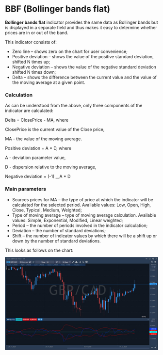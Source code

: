# BBF \(Bollinger bands flat\)

**Bollinger bands flat** indicator provides the same data as Bollinger bands but is displayed in a separate field and thus makes it easy to determine whether prices are in or out of the band. 

This indicator consists of:

* Zero line – shows zero on the chart for user convenience;
* Positive deviation – shows the value of the positive standard deviation, shifted N times up;
* Negative deviation – shows the value of the negative standard deviation shifted N times down;
* Delta – shows the difference between the current value and the value of the moving average at a given point. 

### Calculation

As can be understood from the above, only three components of the indicator are calculated:

Delta = ClosePrice - MA, where

ClosePrice is the current value of the Close price,

MA - the value of the moving average.

Positive deviation = A \* D, where

A - deviation parameter value,

D - dispersion relative to the moving average,

Negative deviation = \(-1\) __A \* D

### Main parameters

* Sources prices for MA – the type of price at which the indicator will be calculated for the selected period. Available values: Low, Open, High, Close, Typical, Medium, Weighted;
* Type of moving average – type of moving average calculation. Available values: Simple, Exponential, Modified, Linear weighted;
* Period – the number of periods involved in the indicator calculation;
* Deviation – the number of standard deviations;
* Shift – the number of indicator values by which there will be a shift up or down by the number of standard deviations.

This looks as follows on the chart:

![](../../../../.gitbook/assets/bbf%20%286%29.jpg)

